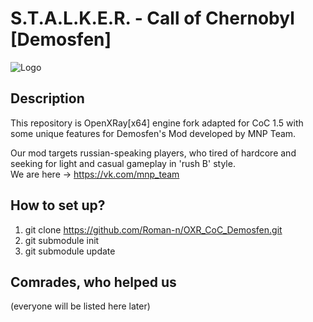 # S.T.A.L.K.E.R. - Call of Chernobyl [Demosfen]
![Logo](https://pp.userapi.com/c852032/v852032520/955c9/JmaVQNUfNq4.jpg)

## Description
  This repository is OpenXRay[x64] engine fork adapted for CoC 1.5 with some unique features for Demosfen's Mod developed by MNP Team. 
  
Our mod targets russian-speaking players, who tired of hardcore and seeking for light and casual gameplay in 'rush B' style.    
We are here -> https://vk.com/mnp_team

## How to set up?
 1. git clone https://github.com/Roman-n/OXR_CoC_Demosfen.git
 2. git submodule init
 3. git submodule update
## Comrades, who helped us
(everyone will be listed here later)
